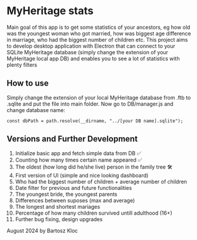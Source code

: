 ﻿# MyHeritage stats

Main goal of this app is to get some statistics of your ancestors, eg how old was the youngest woman who got married, how was biggest age difference in marriage, who had the biggest number of children etc.
This project aims to develop desktop application with Electron that can connect to your SQLite MyHeritage database (simply change the extension of your MyHeritage local app DB) and enables you to see a lot of statistics with plenty filters

## How to use

Simply change the extension of your local MyHeritage database from .ftb to .sqlite and put the file into main folder. Now go to DB/manager.js and change database name:

```
const dbPath = path.resolve(__dirname, "../[your DB name].sqlite");
```

## Versions and Further Development

1. Initialize basic app and fetch simple data from DB ✅
2. Counting how many times certain name appeared ✅
3. The oldest (how long did he/she live) person in the family tree 🛠️
4. First version of UI (simple and nice looking dashboard)
5. Who had the biggest number of children + average number of children
6. Date filter for previous and future functionalities
7. The youngest bride, the youngest parents
8. Differences between suposes (max and average)
9. The longest and shortest mariages
10. Percentage of how many children survived untill adulthood (16+)
11. Further bug fixing, design upgrades

August 2024 by Bartosz Kloc

